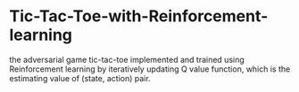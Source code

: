 # Tic-Tac-Toe-with-Reinforcement-learning
the adversarial game tic-tac-toe implemented and trained using Reinforcement learning by iteratively updating Q value function, which is the estimating value of (state, action) pair. 
